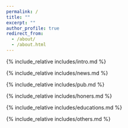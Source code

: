 ```yaml
---
permalink: /
title: ""
excerpt: ""
author_profile: true
redirect_from: 
  - /about/
  - /about.html
---
```


<span class='anchor' id='about-me'></span>
{% include_relative includes/intro.md %}
<br>

<span class='anchor' id='-news'></span>
{% include_relative includes/news.md %}
<br>

<span class='anchor' id='-publications'></span>
{% include_relative includes/pub.md %}
<br>

<span class='anchor' id='-honors-and-awards'></span>
{% include_relative includes/honers.md %}
<br>

<span class='anchor' id='-educations'></span>
{% include_relative includes/educations.md %}
<br>

<span class='anchor' id='-talks-and-teaching'></span>
{% include_relative includes/others.md %}
<br>